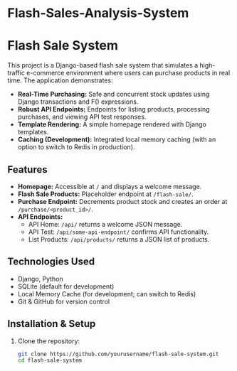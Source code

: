 # Flash-Sales-Analysis-System
# Flash Sale System

This project is a Django-based flash sale system that simulates a high-traffic e-commerce environment where users can purchase products in real time. The application demonstrates:

- **Real-Time Purchasing:** Safe and concurrent stock updates using Django transactions and F() expressions.
- **Robust API Endpoints:** Endpoints for listing products, processing purchases, and viewing API test responses.
- **Template Rendering:** A simple homepage rendered with Django templates.
- **Caching (Development):** Integrated local memory caching (with an option to switch to Redis in production).

## Features

- **Homepage:** Accessible at `/` and displays a welcome message.
- **Flash Sale Products:** Placeholder endpoint at `/flash-sale/`.
- **Purchase Endpoint:** Decrements product stock and creates an order at `/purchase/<product_id>/`.
- **API Endpoints:** 
  - API Home: `/api/` returns a welcome JSON message.
  - API Test: `/api/some-api-endpoint/` confirms API functionality.
  - List Products: `/api/products/` returns a JSON list of products.

## Technologies Used

- Django, Python
- SQLite (default for development)
- Local Memory Cache (for development; can switch to Redis)
- Git & GitHub for version control

## Installation & Setup

1. Clone the repository:
   ```sh
   git clone https://github.com/yourusername/flash-sale-system.git
   cd flash-sale-system
